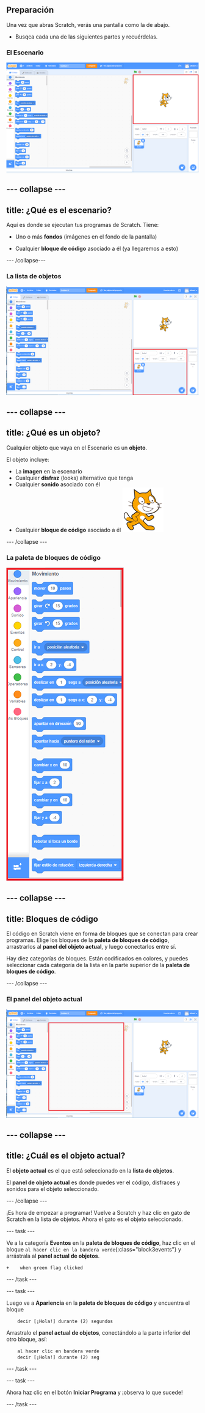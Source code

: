 ## Preparación

Una vez que abras Scratch, verás una pantalla como la de abajo.

+ Busqca cada una de las siguientes partes y recuérdelas.

### El Escenario

 ![Ventana de scratch con el escenario resaltado](images/hlStage.png)

--- collapse ---
---
title: ¿Qué es el escenario?
---
Aquí es donde se ejecutan tus programas de Scratch. Tiene:

* Uno o más **fondos** \(imágenes en el fondo de la pantalla\)

* Cualquier **bloque de código** asociado a él \(ya llegaremos a esto\)

--- /collapse---

### La lista de objetos

 ![Ventana de Scratch con la lista de objetos resaltada](images/hlSpriteList.png)

--- collapse ---
---
title: ¿Qué es un objeto?
---

Cualquier objeto que vaya en el Escenario es un **objeto**.

El objeto incluye:
* La **imagen** en la escenario
* Cualquier **disfraz** \(looks\) alternativo que tenga
* Cualquier **sonido** asociado con él
* Cualquier **bloque de código** asociado a él ![](images/setup2.png)

--- /collapse ---

### La paleta de bloques de código

 ![Ventana de Scratch con la paleta de bloques resaltada](images/hlBlocksPalette.png)

--- collapse ---
---
title: Bloques de código
---

El código en Scratch viene en forma de bloques que se conectan para crear programas. Elige los bloques de la **paleta de bloques de código**, arrastrarlos al **panel del objeto actual**, y luego conectarlos entre sí.

Hay diez categorías de bloques. Están codificados en colores, y puedes seleccionar cada categoría de la lista en la parte superior de la **paleta de bloques de código**.

--- /collapse ---

### El panel del objeto actual

 ![Ventana de Scratch con el panel del objeto actual resaltado](images/hlCurrentSpritePanel.png)

--- collapse ---
---
title: ¿Cuál es el objeto actual?
---

El **objeto actual** es el que está seleccionado en la **lista de objetos**.

El **panel de objeto actual** es donde puedes ver el código, disfraces y sonidos para el objeto seleccionado.

--- /collapse ---

¡Es hora de empezar a programar! Vuelve a Scratch y haz clic en gato de Scratch en la lista de objetos. Ahora el gato es el objeto seleccionado.

--- task ---

Ve a la categoría **Eventos** en la **paleta de bloques de código**, haz clic en el bloque `al hacer clic en la bandera verde`{:class="block3events"} y arrástrala al **panel actual de objetos**.

```blocks3
+    when green flag clicked
```

--- /task ---

--- task ---

Luego ve a **Apariencia** en la **paleta de bloques de código** y encuentra el bloque

```blocks3
    decir [¡Hola!] durante (2) segundos
```

Arrastralo el **panel actual de objetos**, conectándolo a la parte inferior del otro bloque, así:

```blocks3
    al hacer clic en bandera verde
    decir [¡Hola!] durante (2) seg
```

--- /task ---

--- task ---

Ahora haz clic en el botón **Iniciar Programa** y ¡observa lo que sucede!

--- /task ---


